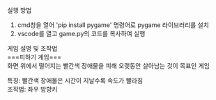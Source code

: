 실행 방법
1. cmd창을 열어 'pip install pygame' 명령어로 pygame 라이브러리를 설치
2. vscode를 열고 game.py의 코드를 복사하여 실행

게임 설명 및 조작법  
                          ===피하기 게임===  
화면 위에서 떨어지는 빨간색 장애물을 피해 오랫동안 살아남는 것이 목표인 게임

특징: 빨간색 장애물은 시간이 지날수록 속도가 빨라짐  
조작법: 좌우 방향키
